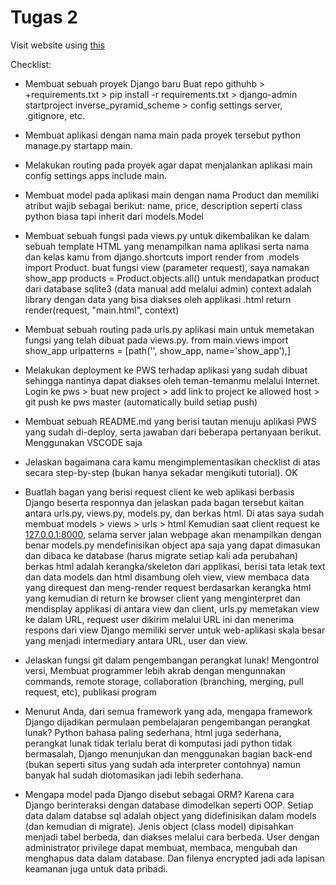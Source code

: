 # Tugas 2

Visit website using [this](http:/meinhard-christian-inversepyramidscheme.pbp.cs.ui.ac.id)

Checklist:

- Membuat sebuah proyek Django baru
Buat repo githuhb > +requirements.txt > pip install -r requirements.txt > django-admin startproject inverse_pyramid_scheme > config settings server, .gitignore, etc.

- Membuat aplikasi dengan nama main pada proyek tersebut
python manage.py startapp main.

- Melakukan routing pada proyek agar dapat menjalankan aplikasi main
config settings apps include main.

- Membuat model pada aplikasi main dengan nama Product dan memiliki atribut wajib sebagai berikut: name, price, description
seperti class python biasa tapi inherit dari models.Model

- Membuat sebuah fungsi pada views.py untuk dikembalikan ke dalam sebuah template HTML yang menampilkan nama aplikasi serta nama dan kelas kamu
from django.shortcuts import render
from .models import Product.
buat fungsi view (parameter request), saya namakan show_app
products = Product.objects.all() untuk mendapatkan product dari database sqlite3 (data manual add melalui admin)
context adalah library dengan data yang bisa diakses oleh applikasi .html
return render(request, "main.html", context)

- Membuat sebuah routing pada urls.py aplikasi main untuk memetakan fungsi yang telah dibuat pada views.py.
from main.views import show_app
urlpatterns = [path('', show_app, name='show_app'),]

- Melakukan deployment ke PWS terhadap aplikasi yang sudah dibuat sehingga nantinya dapat diakses oleh teman-temanmu melalui Internet.
Login ke pws > buat new project > add link to project ke allowed host > git push ke pws master (automatically build setiap push) 

- Membuat sebuah README.md yang berisi tautan menuju aplikasi PWS yang sudah di-deploy, serta jawaban dari beberapa pertanyaan berikut.
Menggunakan VSCODE saja

- Jelaskan bagaimana cara kamu mengimplementasikan checklist di atas secara step-by-step (bukan hanya sekadar mengikuti tutorial).
OK

- Buatlah bagan yang berisi request client ke web aplikasi berbasis Django beserta responnya dan jelaskan pada bagan tersebut kaitan antara urls.py, views.py, models.py, dan berkas html.
Di atas saya sudah membuat models > views > urls > html
Kemudian saat client request ke [127.0.0.1:8000](http://127.0.0.1:8000/), selama server jalan webpage akan menampilkan dengan benar
models.py mendefinisikan object apa saja yang dapat dimasukan dan dibaca ke database (harus migrate setiap kali ada perubahan)
berkas html adalah kerangka/skeleton dari applikasi, berisi tata letak text dan data
models dan html disambung oleh view, view membaca data yang direquest dan meng-render request berdasarkan kerangka html yang kemudian di return ke browser client yang menginterpret dan mendisplay applikasi
di antara view dan client, urls.py memetakan view ke dalam URL, request user dikirim melalui URL ini dan menerima respons dari view
Django memiliki server untuk web-aplikasi skala besar yang menjadi intermediary antara URL, user dan view.

- Jelaskan fungsi git dalam pengembangan perangkat lunak!
Mengontrol versi, Membuat programmer lebih akrab dengan mengunnakan commands, remote storage, collaboration (branching, merging, pull request, etc), publikasi program  

- Menurut Anda, dari semua framework yang ada, mengapa framework Django dijadikan permulaan pembelajaran pengembangan perangkat lunak?
Python bahasa paling sederhana, html juga sederhana, perangkat lunak tidak terlalu berat di komputasi jadi python tidak bermasalah, Django menunjukan dan menggunakan bagian back-end (bukan seperti situs yang sudah ada interpreter contohnya) namun banyak hal sudah diotomasikan jadi lebih sederhana.

- Mengapa model pada Django disebut sebagai ORM?
Karena cara Django berinteraksi dengan database dimodelkan seperti OOP. Setiap data dalam databse sql adalah object yang didefinisikan dalam models (dan kemudian di migrate). Jenis object (class model) dipisahkan menjadi tabel berbeda, dan diakses melalui cara berbeda. User dengan administrator privilege dapat membuat, membaca, mengubah dan menghapus data dalam database. Dan filenya encrypted jadi ada lapisan keamanan juga untuk data pribadi.
